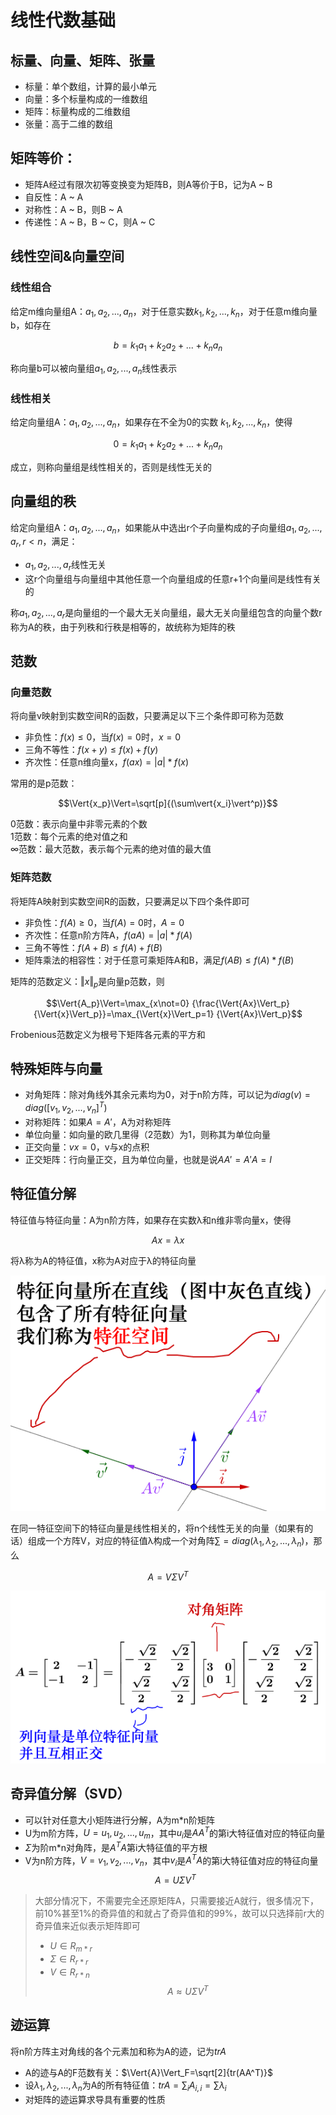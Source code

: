 # 线性代数基础
## 标量、向量、矩阵、张量
* 标量：单个数组，计算的最小单元
* 向量：多个标量构成的一维数组
* 矩阵：标量构成的二维数组
* 张量：高于二维的数组

## 矩阵等价：
* 矩阵A经过有限次初等变换变为矩阵B，则A等价于B，记为A ~ B
* 自反性：A ~ A
* 对称性：A ~ B，则B ~ A
* 传递性：A ~ B，B ~ C，则A ~ C

## 线性空间&向量空间
### 线性组合
给定m维向量组A：$a_1,a_2,...,a_n$，对于任意实数$k_1,k_2,...,k_n$，对于任意m维向量b，如存在

$$b=k_1a_1 + k_2a_2 + ... + k_na_n$$

称向量b可以被向量组$a_1,a_2,...,a_n$线性表示

### 线性相关
给定向量组A：$a_1,a_2,...,a_n$，如果存在不全为0的实数 $k_1,k_2,...,k_n$，使得

$$0=k_1a_1 + k_2a_2 + ... + k_na_n$$

成立，则称向量组是线性相关的，否则是线性无关的


## 向量组的秩
给定向量组A：$a_1,a_2,...,a_n$，如果能从中选出r个子向量构成的子向量组$a_1,a_2,...,a_r, r < n$，满足：
* $a_1,a_2,...,a_r$线性无关
* 这r个向量组与向量组中其他任意一个向量组成的任意r+1个向量间是线性有关的

称$a_1,a_2,...,a_r$是向量组的一个最大无关向量组，最大无关向量组包含的向量个数r称为A的秩，由于列秩和行秩是相等的，故统称为矩阵的秩


## 范数

### 向量范数
将向量v映射到实数空间R的函数，只要满足以下三个条件即可称为范数

* 非负性：$f(x)\leq0$，当$f(x)=0$时，$x=0$
* 三角不等性：${f(x+y)}\leq{f(x)+f(y)}$
* 齐次性：任意n维向量x，$f(ax)=\vert{a}\vert * f(x)$

常用的是p范数：

$$\Vert{x_p}\Vert=\sqrt[p]{(\sum\vert{x_i}\vert^p)}$$

0范数：表示向量中非零元素的个数  
1范数：每个元素的绝对值之和  
$\infty$范数：最大范数，表示每个元素的绝对值的最大值

### 矩阵范数
将矩阵A映射到实数空间R的函数，只要满足以下四个条件即可
* 非负性：$f(A)\geq0$，当$f(A)=0$时，$A=0$
* 齐次性：任意n阶方阵A，$f(aA)=\vert{a}\vert * f(A)$
* 三角不等性：${f(A+B)}\leq{f(A)+f(B)}$
* 矩阵乘法的相容性：对于任意可乘矩阵A和B，满足${f(AB)}\leq{f(A)*f(B)}$

矩阵的范数定义：$\Vert{x}\Vert_p$是向量p范数，则

$$\Vert{A_p}\Vert=\max_{x\not=0} {\frac{\Vert{Ax}\Vert_p}{\Vert{x}\Vert_p}}=\max_{\Vert{x}\Vert_p=1} {\Vert{Ax}\Vert_p}$$

Frobenious范数定义为根号下矩阵各元素的平方和

## 特殊矩阵与向量
* 对角矩阵：除对角线外其余元素均为0，对于n阶方阵，可以记为$diag(v)=diag([v_1,v_2,...,v_n]^T)$
* 对称矩阵：如果$A=A'$，A为对称矩阵
* 单位向量：如向量的欧几里得（2范数）为1，则称其为单位向量
* 正交向量：$vx=0$，v与x的点积
* 正交矩阵：行向量正交，且为单位向量，也就是说$AA'=A'A=I$

## 特征值分解

特征值与特征向量：A为n阶方阵，如果存在实数λ和n维非零向量x，使得

$$Ax=λx$$

将λ称为A的特征值，x称为A对应于λ的特征向量  

![](./img/basic_theory_1.png)

在同一特征空间下的特征向量是线性相关的，将n个线性无关的向量（如果有的话）组成一个方阵V，对应的特征值λ构成一个对角阵$\sum=diag(λ_1,λ_2,...,λ_n)$，那么

$$A=V\Sigma V^{T}$$

![](./img/basic_theory_2.png)

## 奇异值分解（SVD）
* 可以针对任意大小矩阵进行分解，A为m*n阶矩阵
* U为m阶方阵，$U={u_1,u_2,...,u_m}$，其中$u_i$是$AA^T$的第i大特征值对应的特征向量
* $\Sigma$为阶m*n对角阵，是$A^TA$第i大特征值的平方根
* V为n阶方阵，$V={v_1,v_2,...,v_n}$，其中$v_i$是$A^TA$的第i大特征值对应的特征向量
$$A=U\Sigma V^T$$

>大部分情况下，不需要完全还原矩阵A，只需要接近A就行，很多情况下，前10%甚至1%的奇异值的和就占了奇异值和的99%，故可以只选择前r大的奇异值来近似表示矩阵即可
>* ${U}\in{R_{m*r}}$
>* ${\Sigma}\in{R_{r*r}}$
>* ${V}\in{R_{r*n}}$
>$${A}\approx{U\Sigma V^T}$$

## 迹运算
将n阶方阵主对角线的各个元素加和称为A的迹，记为$trA$
* A的迹与A的F范数有关：$\Vert{A}\Vert_F=\sqrt[2]{tr(AA^T)}$
* 设$λ_1,λ_2,...,λ_n$为A的所有特征值：$trA=\sum_{i}{A_{i,i}}=\sum{λ_i}$
* 对矩阵的迹运算求导具有重要的性质


